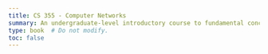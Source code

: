 ```yaml
---
title: CS 355 - Computer Networks
summary: An undergraduate-level introductory course to fundamental concepts of wired and wireless networks including: digital data transmission and encoding, layered protocol models, Internet protocol, Internet client-server software, and network design methodology.
type: book  # Do not modify.
toc: false
---
```





